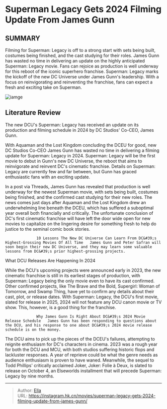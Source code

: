 # Superman Legacy Gets 2024 Filming Update From James Gunn


## SUMMARY 



  Filming for Superman: Legacy is off to a strong start with sets being built, costumes being finished, and the cast studying for their roles.   James Gunn has wasted no time in delivering an update on the highly anticipated Superman: Legacy movie. Fans can rejoice as production is well underway for this reboot of the iconic superhero franchise.   Superman: Legacy marks the kickoff of the new DC Universe under James Gunn&#39;s leadership. With a focus on reinvigorating and reinventing the franchise, fans can expect a fresh and exciting take on Superman.  

![iamge](https://static1.srcdn.com/wordpress/wp-content/uploads/2023/07/superman-will-be-played-by-david-corenswet-in-james-gunn-s-new-dc-universe.png)

## Literature Review

The new DCU&#39;s Superman: Legacy has received an update on its production and filming schedule in 2024 by DC Studios&#39; Co-CEO, James Gunn.




With Aquaman and the Lost Kingdom concluding the DCEU for good, new DC Studios Co-CEO James Gunn has wasted no time in delivering a filming update for Superman: Legacy in 2024. Superman: Legacy will be the first movie to debut in Gunn&#39;s new DC Universe, the reboot that aims to reinvigorate and reinvent DC&#39;s cinematic franchise. Details on Superman: Legacy are currently few and far between, but Gunn has graced enthusiastic fans with an exciting update.




In a post via Threads, James Gunn has revealed that production is well underway for the newest Superman movie, with sets being built, costumes being finished, and the confirmed cast studying for their new roles. The news comes just days after Aquaman and the Lost Kingdom drew an underwhelming line beneath the DCEU, which has suffered a suboptimal year overall both financially and critically. The unfortunate conclusion of DC&#39;s first cinematic franchise will have left the door wide open for new movies to capitalize on the lingering desire for something fresh to help do justice to the seminal comic book stories. 

          

                  10 Lessons The New DC Universe Can Learn From DC&#39;s Highest-Grossing Movies Of All Time   James Gunn and Peter Safran will soon begin their new DC Universe, and they may learn some valuable lessons from DC&#39;s prior highest-grossing projects.   





 What DCU Releases Are Happening In 2024 
          

While the DCU&#39;s upcoming projects were announced early in 2023, the new cinematic franchise is still in its earliest stages of production, with Superman: Legacy being the only movie even to have its cast confirmed. Other confirmed projects, like The Brave and the Bold, Supergirl: Woman of Tomorrow, and Swamp Thing, have yet to confirm any details about their cast, plot, or release dates. With Superman: Legacy, the DCU&#39;s first movie, slated for release in 2025, 2024 will not feature any DCU canon movie or TV show. This, however, is a good thing for the franchise. 

                  Why James Gunn Is Right About DC&#39;s 2024 Movie Release Schedule   James Gunn has been responding to questions about the DCU, and his response to one about DC&#39;s 2024 movie release schedule is on the money.   




The DCU aims to pick up the pieces of the DCEU&#39;s failures, attempting to reignite enthusiasm for DC&#39;s characters in cinema. 2023 was a rough year for both the DCU and MCU, with both studios suffering historic flops and lackluster responses. A year of reprieve could be what the genre needs as audience enthusiasm is proven to have waned. Meanwhile, the sequel to Todd Phillips&#39; critically acclaimed Joker, Joker: Folie à Deux, is slated to release on October 4, an Elseworlds installment that will precede Superman: Legacy by nine months.



---

> Author: [Ella](https://instagram.hk.cn/)  
> URL: https://instagram.hk.cn/movies/superman-legacy-gets-2024-filming-update-from-james-gunn/  

